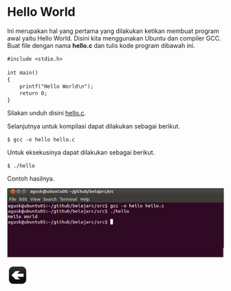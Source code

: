 # Hello World

Ini merupakan hal yang pertama yang dilakukan ketikan membuat program awal yaitu Hello World. Disini kita menggunakan Ubuntu dan compiler GCC. Buat file dengan nama **hello.c** dan tulis kode program dibawah ini.

    #include <stdio.h>

    int main()
    {
        printf("Hello World\n");
    	return 0;
    }


Silakan unduh disini [hello.c](../src/hello.c).

Selanjutnya untuk kompilasi dapat dilakukan sebagai berikut.

    $ gcc -o hello hello.c


Untuk eksekusinya dapat dilakukan sebagai berikut.

    $ ./hello
    

Contoh hasilnya.

![alt text](images/hello.png "Contoh hasil eksekusi")


[![Kembali ke menu utama](images/back.png "Kembali menu utama")](/README.md)

